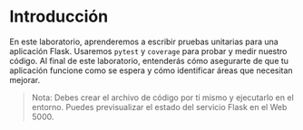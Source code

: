# Introducción

En este laboratorio, aprenderemos a escribir pruebas unitarias para una aplicación Flask. Usaremos `pytest` y `coverage` para probar y medir nuestro código. Al final de este laboratorio, entenderás cómo asegurarte de que tu aplicación funcione como se espera y cómo identificar áreas que necesitan mejorar.

> Nota: Debes crear el archivo de código por ti mismo y ejecutarlo en el entorno. Puedes previsualizar el estado del servicio Flask en el Web 5000.
